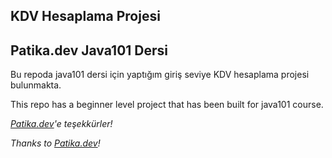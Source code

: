 ## KDV Hesaplama Projesi
## Patika.dev Java101 Dersi

Bu repoda java101 dersi için yaptığım giriş seviye KDV hesaplama projesi bulunmakta.

This repo has a beginner level project that has been built for java101 course.

_[Patika.dev](https://www.patika.dev)'e teşekkürler!_

_Thanks to [Patika.dev](https://www.patika.dev)!_